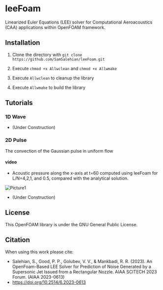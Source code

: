 # leeFoam
Linearized Euler Equations (LEE) solver for Computational Aeroacoustics (CAA) applications within OpenFOAM framework.
 

## Installation

1. Clone the directory with
    `git clone https://github.com/SamSalehian/leeFoam.git`

2. Execute `chmod +x Allwclean` and `chmod +x Allwmake`

3. Execute `Allwclean` to cleanup the library 

4. Execute `Allwmake` to build the library


## Tutorials

### 1D Wave
* (Under Construction)

### 2D Pulse
The convection of the Gaussian pulse in uniform flow

#### video



* Acoustic pressure along the x-axis at t=60 computed using leeFoam for L/N=4,2,1, and 0.5, compared with the analytical solution.

![Picture1](https://user-images.githubusercontent.com/50889406/230476710-e3e5361a-e416-4601-972c-02aac15d159c.png)


* (Under Construction)

## License
This OpenFOAM library is under the GNU General Public License.

## Citation
When using this work please cite:

* Salehian, S., Good, P. P., Golubev, V. V., & Mankbadi, R. R. (2023). An OpenFoam-Based LEE Solver for Prediction of Noise Generated by a Supersonic Jet Issued from a Rectangular Nozzle. AIAA SCITECH 2023 Forum. (AIAA 2023-0613)
* https://doi.org/10.2514/6.2023-0613 
